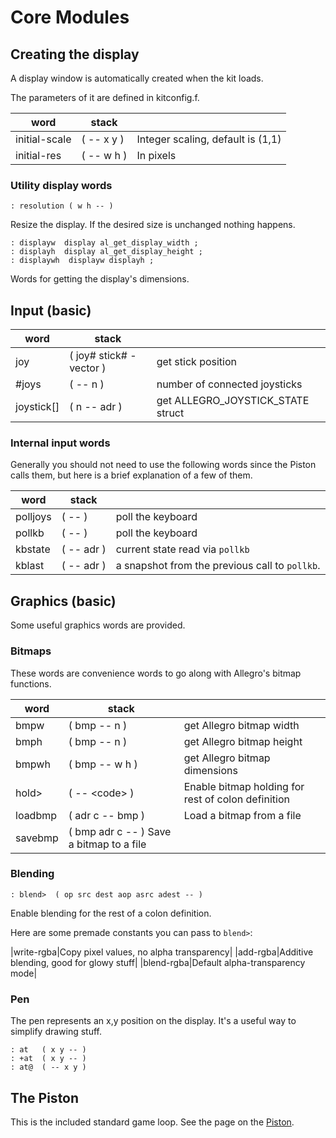 # Core Modules

## Creating the display

A display window is automatically created when the kit loads.

The parameters of it are defined in kitconfig.f.

| word  | stack  |   |
|---|---|---|
| initial-scale | ( -- x y )  |Integer scaling, default is (1,1)
| initial-res  | ( -- w h )  | In pixels

### Utility display words

```
: resolution ( w h -- )
```
Resize the display. If the desired size is unchanged nothing happens.

```
: displayw  display al_get_display_width ;
: displayh  display al_get_display_height ;
: displaywh  displayw displayh ;
```
Words for getting the display's dimensions.

## Input (basic)

| word  | stack  |   |
|---|---|---|
| joy | ( joy# stick# - vector ) | get stick position
| #joys | ( -- n ) | number of connected joysticks
| joystick[] | ( n -- adr )  | get ALLEGRO_JOYSTICK_STATE struct

### Internal input words

Generally you should not need to use the following words since the Piston calls them, but here is a brief explanation of a few of them.

| word  | stack  |   |
|---|---|---|
| polljoys | ( -- ) | poll the keyboard
| pollkb | ( -- ) | poll the keyboard
| kbstate | ( -- adr ) | current state read via `pollkb`
| kblast | ( -- adr ) | a snapshot from the previous call to `pollkb`.


## Graphics (basic)

Some useful graphics words are provided.

### Bitmaps

These words are convenience words to go along with Allegro's bitmap functions.

| word  | stack  |   |
|---|---|---|
|bmpw|( bmp -- n )|get Allegro bitmap width|
|bmph|( bmp -- n )|get Allegro bitmap height|
|bmpwh|( bmp -- w h )|get Allegro bitmap dimensions
|hold>| ( -- \<code\> )| Enable bitmap holding for rest of colon definition
|loadbmp| ( adr c -- bmp )| Load a bitmap from a file
|savebmp| ( bmp adr c -- ) Save a bitmap to a file

### Blending

```
: blend>  ( op src dest aop asrc adest -- )
```

Enable blending for the rest of a colon definition.

Here are some premade constants you can pass to `blend>`:

|write-rgba|Copy pixel values, no alpha transparency|
|add-rgba|Additive blending, good for glowy stuff|
|blend-rgba|Default alpha-transparency mode|

### Pen

The pen represents an x,y position on the display.   It's a useful way to simplify drawing stuff.

```
: at   ( x y -- )
: +at  ( x y -- )
: at@  ( -- x y )
```


## The Piston
This is the included standard game loop.  See the page on the [Piston](piston.md).
